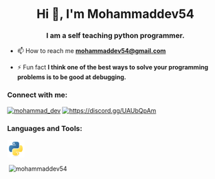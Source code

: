 <h1 align="center">Hi 👋, I'm Mohammaddev54</h1>
<h3 align="center">I am a self teaching python programmer.</h3>


- 📫 How to reach me **mohammaddev54@gmail.com**

- ⚡ Fun fact **I think one of the best ways to solve your programming problems is to be good at debugging.**

<h3 align="left">Connect with me:</h3>
<p align="left">
<a href="https://stackoverflow.com/users/mohammad_dev" target="blank"><img align="center" src="https://raw.githubusercontent.com/rahuldkjain/github-profile-readme-generator/master/src/images/icons/Social/stack-overflow.svg" alt="mohammad_dev" height="30" width="40" /></a>
<a href="https://discord.gg/https://discord.gg/UAUbQpAm" target="blank"><img align="center" src="https://raw.githubusercontent.com/rahuldkjain/github-profile-readme-generator/master/src/images/icons/Social/discord.svg" alt="https://discord.gg/UAUbQpAm" height="30" width="40" /></a>
</p>

<h3 align="left">Languages and Tools:</h3>
<p align="left"> <a href="https://www.python.org" target="_blank" rel="noreferrer"> <img src="https://raw.githubusercontent.com/devicons/devicon/master/icons/python/python-original.svg" alt="python" width="40" height="40"/> </a> </p>

<p>&nbsp;<img align="center" src="https://github-readme-stats.vercel.app/api?username=mohammaddev54&show_icons=true&locale=en&theme=radical" alt="mohammaddev54" /></p>
